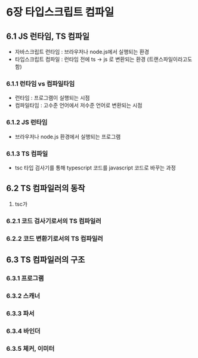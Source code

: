 # 6장 타입스크립트 컴파일

## 6.1 JS 런타임, TS 컴파일

- 자바스크립트 런타임 : 브라우저나 node.js에서 실행되는 환경
- 타입스크립트 컴파일 : 런타임 전에 ts -> js 로 변환되는 환경 (트랜스파일이라고도 함)

### 6.1.1 런타임 vs 컴파일타임

- 런타임 : 프로그램이 실행되는 시점
- 컴파일타임 : 고수준 언어에서 저수준 언어로 변환되는 시점

### 6.1.2 JS 런타임

- 브라우저나 node.js 환경에서 실행되는 프로그램

### 6.1.3 TS 컴파일

- tsc 타입 검사기를 통해 typescript 코드를 javascript 코드로 바꾸는 과정

## 6.2 TS 컴파일러의 동작

1. tsc가 

### 6.2.1 코드 검사기로서의 TS 컴파일러

### 6.2.2 코드 변환기로서의 TS 컴파일러

## 6.3 TS 컴파일러의 구조

### 6.3.1 프로그램

### 6.3.2 스캐너

### 6.3.3 파서

### 6.3.4 바인더

### 6.3.5 체커, 이미터
